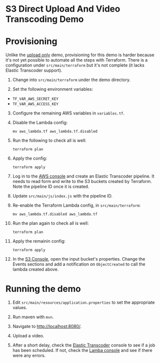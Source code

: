 # S3 Direct Upload And Video Transcoding Demo

# Provisioning

Unlike the [upload only](../upload_only/) demo, provisioning for this demo
is harder because it's not yet possible to automate all the steps with
Terraform. There is a configuration under `src/main/terraform` but it's not
complete (it lacks Elastic Transcoder support).

1. Change into `src/main/terraform` under the demo directory.

2. Set the following environment variables:
  * `TF_VAR_AWS_SECRET_KEY`
  * `TF_VAR_AWS_ACCESS_KEY`

3. Configure the remaining AWS variables in
   `variables.tf`.

4. Disable the Lambda config:

    `mv aws_lambda.tf aws_lambda.tf.disabled`

5. Run the following to check all is well:

    `terraform plan`

6. Apply the config:

    `terraform apply`

7. Log in to the [AWS console](https://console.aws.amazon.com/) and create
   an Elastic Transcoder pipeline. It needs to read form and write to the
   S3 buckets created by Terraform. Note the pipeline ID once it is
   created.

8. Update `src/main/js/index.js` with the pipeline ID.

9. Re-enable the Terraform Lambda config, in `src/main/terraform`:

    `mv aws_lambda.tf.disabled aws_lambda.tf`

10. Run the plan again to check all is well:

    `terraform plan`

11. Apply the remainin config:

    `terraform apply`

12. In the [S3 Console](https://console.aws.amazon.com/s3/home), open the
    input bucket's properties. Change the Events sections and add a
    notification on `ObjectCreated` to call the lambda created above.

# Running the demo

1. Edit `src/main/resources/application.properties` to set the appropriate
   values.

2. Run maven with `mvn`.

3. Navigate to [http://localhost:8080/](http://localhost:8080/).

4. Upload a video.

5. After a short delay, check the [Elastic
   Transcoder](https://console.aws.amazon.com/elastictranscoder/home)
   console to see if a job has been scheduled. If not, check the [Lamba
   console](https://console.aws.amazon.com/lambda/home) and see if there
   were any errors.
